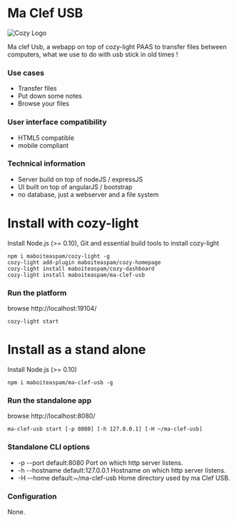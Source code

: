 # Ma Clef USB


![Cozy Logo](https://raw.github.com/cozy/cozy-setup/gh-pages/assets/images/happycloud.png)

Ma clef Usb, a webapp on top of cozy-light PAAS to transfer files between computers,
what we use to do with usb  stick in old times !

### Use cases
- Transfer files
- Put down some notes
- Browse your files

### User interface compatibility
- HTML5 compatible
- mobile compliant

### Technical information
- Server build on top of nodeJS / expressJS
- UI built on top of angularJS / bootstrap
- no database, just a webserver and a file system


# Install with cozy-light
Install Node.js (>= 0.10),
Git and essential build tools to install cozy-light
```
npm i maboiteaspam/cozy-light -g 
cozy-light add-plugin maboiteaspam/cozy-homepage 
cozy-light install maboiteaspam/cozy-dashboard 
cozy-light install maboiteaspam/ma-clef-usb 
```

### Run the platform
browse http://localhost:19104/
```
cozy-light start
```


# Install as a stand alone
Install Node.js (>= 0.10)
```
npm i maboiteaspam/ma-clef-usb -g
```

### Run the standalone app
browse http://localhost:8080/
```
ma-clef-usb start [-p 8080] [-h 127.0.0.1] [-H ~/ma-clef-usb]
```

### Standalone CLI options

- -p --port default:8080 Port on which http server listens.
- -h --hostname default:127.0.0.1 Hostname on which http server listens.
- -H --home default:~/ma-clef-usb Home directory used by ma Clef USB.

### Configuration

None.

